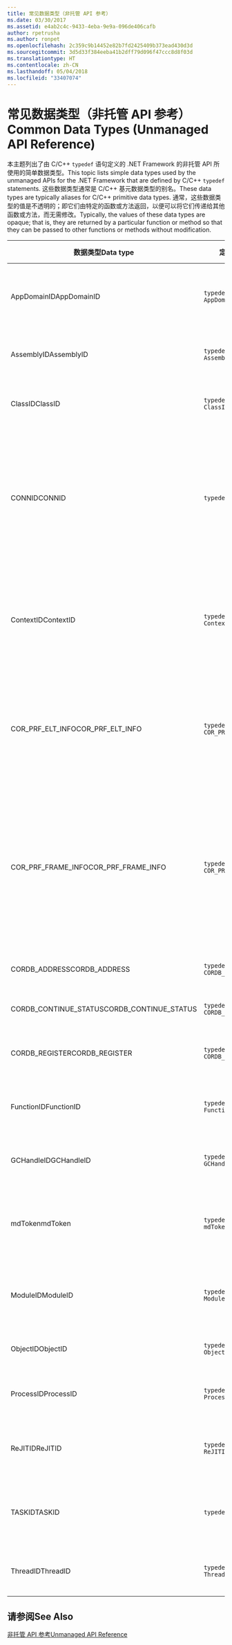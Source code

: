 ```yaml
---
title: 常见数据类型（非托管 API 参考）
ms.date: 03/30/2017
ms.assetid: e4ab2c4c-9433-4eba-9e9a-096de406cafb
author: rpetrusha
ms.author: ronpet
ms.openlocfilehash: 2c359c9b14452e82b7fd2425409b373ead430d3d
ms.sourcegitcommit: 3d5d33f384eeba41b2dff79d096f47ccc8d8f03d
ms.translationtype: HT
ms.contentlocale: zh-CN
ms.lasthandoff: 05/04/2018
ms.locfileid: "33407074"
---
```

# <a name="common-data-types-unmanaged-api-reference"></a><span data-ttu-id="3f043-102">常见数据类型（非托管 API 参考）</span><span class="sxs-lookup"><span data-stu-id="3f043-102">Common Data Types (Unmanaged API Reference)</span></span>
<span data-ttu-id="3f043-103">本主题列出了由 C/C++ `typedef` 语句定义的 .NET Framework 的非托管 API 所使用的简单数据类型。</span><span class="sxs-lookup"><span data-stu-id="3f043-103">This topic lists simple data types used by the unmanaged APIs for the .NET Framework that are defined by C/C++ `typedef` statements.</span></span> <span data-ttu-id="3f043-104">这些数据类型通常是 C/C++ 基元数据类型的别名。</span><span class="sxs-lookup"><span data-stu-id="3f043-104">These data types are typically aliases for C/C++ primitive data types.</span></span> <span data-ttu-id="3f043-105">通常，这些数据类型的值是不透明的；即它们由特定的函数或方法返回，以便可以将它们传递给其他函数或方法，而无需修改。</span><span class="sxs-lookup"><span data-stu-id="3f043-105">Typically, the values of these data types are opaque; that is, they are returned by a particular function or method so that they can be passed to other functions or methods without modification.</span></span>  
  
|<span data-ttu-id="3f043-106">数据类型</span><span class="sxs-lookup"><span data-stu-id="3f043-106">Data type</span></span>|<span data-ttu-id="3f043-107">定义</span><span class="sxs-lookup"><span data-stu-id="3f043-107">Definition</span></span>|<span data-ttu-id="3f043-108">定义位置</span><span class="sxs-lookup"><span data-stu-id="3f043-108">Defined in</span></span>|<span data-ttu-id="3f043-109">描述</span><span class="sxs-lookup"><span data-stu-id="3f043-109">Description</span></span>|  
|---------------|----------------|----------------|-----------------|  
|<span data-ttu-id="3f043-110">AppDomainID</span><span class="sxs-lookup"><span data-stu-id="3f043-110">AppDomainID</span></span>|`typedef UINT_PTR AppDomainID;`|<span data-ttu-id="3f043-111">corprof.h</span><span class="sxs-lookup"><span data-stu-id="3f043-111">corprof.h</span></span>|<span data-ttu-id="3f043-112">应用程序域的标识符。</span><span class="sxs-lookup"><span data-stu-id="3f043-112">The identifier of an application domain.</span></span>|  
|<span data-ttu-id="3f043-113">AssemblyID</span><span class="sxs-lookup"><span data-stu-id="3f043-113">AssemblyID</span></span>|`typedef UINT_PTR AssemblyID;`|<span data-ttu-id="3f043-114">corprof.h</span><span class="sxs-lookup"><span data-stu-id="3f043-114">corprof.h</span></span>|<span data-ttu-id="3f043-115">程序集的标识符。</span><span class="sxs-lookup"><span data-stu-id="3f043-115">The identifier of an assembly.</span></span>|  
|<span data-ttu-id="3f043-116">ClassID</span><span class="sxs-lookup"><span data-stu-id="3f043-116">ClassID</span></span>|`typedef UINT_PTR ClassID;`|<span data-ttu-id="3f043-117">corprof.h</span><span class="sxs-lookup"><span data-stu-id="3f043-117">corprof.h</span></span>|<span data-ttu-id="3f043-118">托管类的标识符。</span><span class="sxs-lookup"><span data-stu-id="3f043-118">The identifier of a managed class.</span></span>|  
|<span data-ttu-id="3f043-119">CONNID</span><span class="sxs-lookup"><span data-stu-id="3f043-119">CONNID</span></span>|`typedef DWORD CONNID;`|<span data-ttu-id="3f043-120">cordebug.h、mscoree.h</span><span class="sxs-lookup"><span data-stu-id="3f043-120">cordebug.h, mscoree.h</span></span>|<span data-ttu-id="3f043-121">已连接到 Microsoft SQL Server 实例的线程的连接标识符。</span><span class="sxs-lookup"><span data-stu-id="3f043-121">The connection identifier for a thread that is connected to an instance of Microsoft SQL Server.</span></span>|  
|<span data-ttu-id="3f043-122">ContextID</span><span class="sxs-lookup"><span data-stu-id="3f043-122">ContextID</span></span>|`typedef UINT_PTR ContextID;`|<span data-ttu-id="3f043-123">corprof.h</span><span class="sxs-lookup"><span data-stu-id="3f043-123">corprof.h</span></span>|<span data-ttu-id="3f043-124">与特定托管线程关联的上下文的标识符。</span><span class="sxs-lookup"><span data-stu-id="3f043-124">The identifier of the context associated with a particular managed thread.</span></span>|  
|<span data-ttu-id="3f043-125">COR_PRF_ELT_INFO</span><span class="sxs-lookup"><span data-stu-id="3f043-125">COR_PRF_ELT_INFO</span></span>|`typedef UINT_PTR COR_PRF_ELT_INFO;`|<span data-ttu-id="3f043-126">corprof.h</span><span class="sxs-lookup"><span data-stu-id="3f043-126">corprof.h</span></span>|<span data-ttu-id="3f043-127">表示有关特定堆栈帧的信息的不透明的句柄。</span><span class="sxs-lookup"><span data-stu-id="3f043-127">An opaque handle that represents information about a particular stack frame.</span></span>|  
|<span data-ttu-id="3f043-128">COR_PRF_FRAME_INFO</span><span class="sxs-lookup"><span data-stu-id="3f043-128">COR_PRF_FRAME_INFO</span></span>|`typedef UINT_PTR COR_PRF_FRAME_INFO;`|<span data-ttu-id="3f043-129">corprof.h</span><span class="sxs-lookup"><span data-stu-id="3f043-129">corprof.h</span></span>|<span data-ttu-id="3f043-130">指向堆栈帧的不透明的句柄。</span><span class="sxs-lookup"><span data-stu-id="3f043-130">An opaque handle that points to a stack frame.</span></span> <span data-ttu-id="3f043-131">此句柄仅在其传递到的回调过程中有效。</span><span class="sxs-lookup"><span data-stu-id="3f043-131">It is valid only during the callback to which it is passed.</span></span>|  
|<span data-ttu-id="3f043-132">CORDB_ADDRESS</span><span class="sxs-lookup"><span data-stu-id="3f043-132">CORDB_ADDRESS</span></span>|`typedef ULONG64 CORDB_ADDRESS;`|<span data-ttu-id="3f043-133">cordebug.h</span><span class="sxs-lookup"><span data-stu-id="3f043-133">cordebug.h</span></span>|<span data-ttu-id="3f043-134">内存中的地址。</span><span class="sxs-lookup"><span data-stu-id="3f043-134">An address in memory.</span></span>|  
|<span data-ttu-id="3f043-135">CORDB_CONTINUE_STATUS</span><span class="sxs-lookup"><span data-stu-id="3f043-135">CORDB_CONTINUE_STATUS</span></span>|`typedef DWORD CORDB_CONTINUE_STATUS;`|<span data-ttu-id="3f043-136">cordebug.h</span><span class="sxs-lookup"><span data-stu-id="3f043-136">cordebug.h</span></span>|<span data-ttu-id="3f043-137">继续状态。</span><span class="sxs-lookup"><span data-stu-id="3f043-137">The continuation status.</span></span>|  
|<span data-ttu-id="3f043-138">CORDB_REGISTER</span><span class="sxs-lookup"><span data-stu-id="3f043-138">CORDB_REGISTER</span></span>|`typedef ULONG64 CORDB_REGISTER;`|<span data-ttu-id="3f043-139">cordebug.h</span><span class="sxs-lookup"><span data-stu-id="3f043-139">cordebug.h</span></span>|<span data-ttu-id="3f043-140">CPU 寄存器的值。</span><span class="sxs-lookup"><span data-stu-id="3f043-140">The value of a CPU register.</span></span>|  
|<span data-ttu-id="3f043-141">FunctionID</span><span class="sxs-lookup"><span data-stu-id="3f043-141">FunctionID</span></span>|`typedef UINT_PTR FunctionID;`|<span data-ttu-id="3f043-142">corprof.h</span><span class="sxs-lookup"><span data-stu-id="3f043-142">corprof.h</span></span>|<span data-ttu-id="3f043-143">函数或方法的标识符。</span><span class="sxs-lookup"><span data-stu-id="3f043-143">The identifier of a function or method.</span></span>|  
|<span data-ttu-id="3f043-144">GCHandleID</span><span class="sxs-lookup"><span data-stu-id="3f043-144">GCHandleID</span></span>|`typedef UINT_PTR GCHandleID;`|<span data-ttu-id="3f043-145">corprof.h</span><span class="sxs-lookup"><span data-stu-id="3f043-145">corprof.h</span></span>|<span data-ttu-id="3f043-146">垃圾回收句柄。</span><span class="sxs-lookup"><span data-stu-id="3f043-146">A garbage collection handle.</span></span>|  
|<span data-ttu-id="3f043-147">mdToken</span><span class="sxs-lookup"><span data-stu-id="3f043-147">mdToken</span></span>|`typedef UINT32 mdToken;`|<span data-ttu-id="3f043-148">corprof.h</span><span class="sxs-lookup"><span data-stu-id="3f043-148">corprof.h</span></span>|<span data-ttu-id="3f043-149">元数据标记（元数据表中的某行）。</span><span class="sxs-lookup"><span data-stu-id="3f043-149">A   metadata token (a row in a metadata table).</span></span>|  
|<span data-ttu-id="3f043-150">ModuleID</span><span class="sxs-lookup"><span data-stu-id="3f043-150">ModuleID</span></span>|`typedef UINT_PTR ModuleID;`|<span data-ttu-id="3f043-151">corprof.h</span><span class="sxs-lookup"><span data-stu-id="3f043-151">corprof.h</span></span>|<span data-ttu-id="3f043-152">程序集模块的标识符。</span><span class="sxs-lookup"><span data-stu-id="3f043-152">The identifier of an assembly module.</span></span>|  
|<span data-ttu-id="3f043-153">ObjectID</span><span class="sxs-lookup"><span data-stu-id="3f043-153">ObjectID</span></span>|`typedef UINT_PTR ObjectID;`|<span data-ttu-id="3f043-154">corprof.h</span><span class="sxs-lookup"><span data-stu-id="3f043-154">corprof.h</span></span>|<span data-ttu-id="3f043-155">对象的标识符。</span><span class="sxs-lookup"><span data-stu-id="3f043-155">The identifier of an object.</span></span>|  
|<span data-ttu-id="3f043-156">ProcessID</span><span class="sxs-lookup"><span data-stu-id="3f043-156">ProcessID</span></span>|`typedef UINT_PTR ProcessID;`|<span data-ttu-id="3f043-157">corprof.h</span><span class="sxs-lookup"><span data-stu-id="3f043-157">corprof.h</span></span>|<span data-ttu-id="3f043-158">托管进程的标识符。</span><span class="sxs-lookup"><span data-stu-id="3f043-158">The identifier of a managed process.</span></span>|  
|<span data-ttu-id="3f043-159">ReJITID</span><span class="sxs-lookup"><span data-stu-id="3f043-159">ReJITID</span></span>|`typedef UINT_PTR ReJITID;`|<span data-ttu-id="3f043-160">corprof.h</span><span class="sxs-lookup"><span data-stu-id="3f043-160">corprof.h</span></span>|<span data-ttu-id="3f043-161">实时编译的函数的标识符。</span><span class="sxs-lookup"><span data-stu-id="3f043-161">The identifier of a jitted function.</span></span>|  
|<span data-ttu-id="3f043-162">TASKID</span><span class="sxs-lookup"><span data-stu-id="3f043-162">TASKID</span></span>|`typedef UINT64 TASKID;`|<span data-ttu-id="3f043-163">cordebug.h、mscoree.h</span><span class="sxs-lookup"><span data-stu-id="3f043-163">cordebug.h, mscoree.h</span></span>|<span data-ttu-id="3f043-164">标识符[ICLRTask](../../../docs/framework/unmanaged-api/hosting/iclrtask-interface.md)实例。</span><span class="sxs-lookup"><span data-stu-id="3f043-164">The identifier of an [ICLRTask](../../../docs/framework/unmanaged-api/hosting/iclrtask-interface.md) instance.</span></span>|  
|<span data-ttu-id="3f043-165">ThreadID</span><span class="sxs-lookup"><span data-stu-id="3f043-165">ThreadID</span></span>|`typedef UINT_PTR ThreadID;`|<span data-ttu-id="3f043-166">corprof.h</span><span class="sxs-lookup"><span data-stu-id="3f043-166">corprof.h</span></span>|<span data-ttu-id="3f043-167">托管线程的标识符。</span><span class="sxs-lookup"><span data-stu-id="3f043-167">The identifier of a managed thread.</span></span>|  
  
## <a name="see-also"></a><span data-ttu-id="3f043-168">请参阅</span><span class="sxs-lookup"><span data-stu-id="3f043-168">See Also</span></span>  
 [<span data-ttu-id="3f043-169">非托管 API 参考</span><span class="sxs-lookup"><span data-stu-id="3f043-169">Unmanaged API Reference</span></span>](../../../docs/framework/unmanaged-api/index.md)

